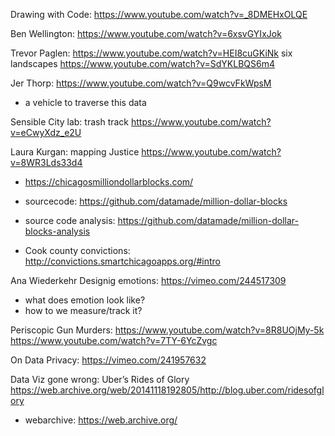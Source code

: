 
Drawing with Code:
https://www.youtube.com/watch?v=_8DMEHxOLQE

Ben Wellington:
https://www.youtube.com/watch?v=6xsvGYIxJok

Trevor Paglen:
https://www.youtube.com/watch?v=HEI8cuGKiNk
six landscapes
https://www.youtube.com/watch?v=SdYKLBQS6m4

Jer Thorp:
https://www.youtube.com/watch?v=Q9wcvFkWpsM
- a vehicle to traverse this data

Sensible City lab: trash track
https://www.youtube.com/watch?v=eCwyXdz_e2U

Laura Kurgan: mapping Justice
https://www.youtube.com/watch?v=8WR3Lds33d4

- https://chicagosmilliondollarblocks.com/
- sourcecode: https://github.com/datamade/million-dollar-blocks

- source code analysis: https://github.com/datamade/million-dollar-blocks-analysis
- Cook county convictions: http://convictions.smartchicagoapps.org/#intro

Ana Wiederkehr
Designig emotions:
https://vimeo.com/244517309
- what does emotion look like?
- how to we measure/track it?

Periscopic Gun Murders:
https://www.youtube.com/watch?v=8R8UOjMy-5k
https://www.youtube.com/watch?v=7TY-6YcZvgc


On Data Privacy:
https://vimeo.com/241957632



Data Viz gone wrong:
Uber’s Rides of Glory
https://web.archive.org/web/20141118192805/http://blog.uber.com/ridesofglory


* webarchive: https://web.archive.org/
